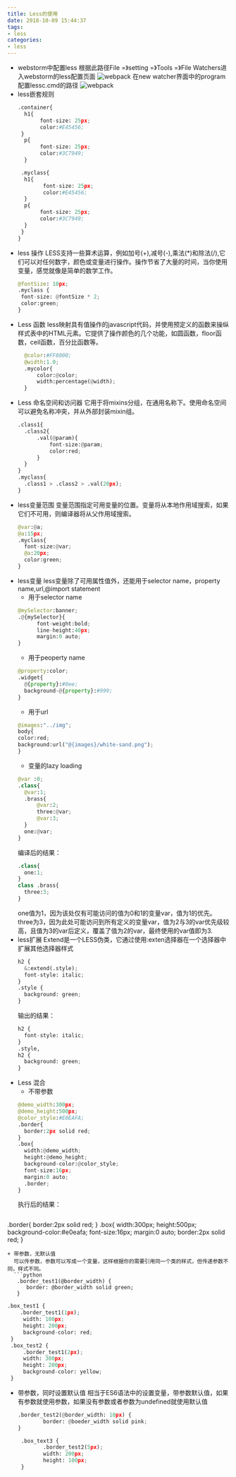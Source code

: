 ```yaml
---
title: Less的使用
date: 2018-10-09 15:44:37
tags:
- less
categories:
- less
---
```

+ webstorm中配置less
  根据此路径File =》setting =》Tools =》File Watchers进入webstorm的less配置页面
  ![webpack](/images/less/less_setting.png)
  在new watcher界面中的program配置lessc.cmd的路径
  ![webpack](/images/less/less_watchers.png)
+ less嵌套规则
  ```python
  .container{
    h1{
         font-size: 25px;
         color:#E45456;
   }
    p{
         font-size: 25px;
         color:#3C7949;
    }

   .myclass{
    h1{
          font-size: 25px;
          color:#E45456;
    }
    p{
         font-size: 25px;
         color:#3C7949;
    }
   }
  }
  ```
+ less 操作
  LESS支持一些算术运算，例如加号(+),减号(-),乘法(*)和除法(/),它们可以对任何数字，颜色或变量进行操作。操作节省了大量的时间，当你使用变量，感觉就像是简单的数学工作。
  ```python
  @fontSize: 10px;
  .myclass {
   font-size: @fontSize * 2;
   color:green;
  }
  ```
+ Less 函数
  less映射具有值操作的javascript代码，并使用预定义的函数来操纵样式表中的HTML元素。它提供了操作颜色的几个功能，如圆函数，floor函数，ceil函数，百分比函数等。
  ```python
    @color:#FF8000;
    @width:1.0;
    .mycolor{
        color:@color;
        width:percentage(@width);
    }
  ```
+ Less 命名空间和访问器
  它用于将mixins分组，在通用名称下。使用命名空间可以避免名称冲突，并从外部封装mixin组。
  ```python
  .class1{
    .class2{
        .val(@param){
            font-size:@param;
            color:red;
        }
    }
  }
  .myclass{
    .class1 > .class2 > .val(20px);
  }
  ```
+ less变量范围
  变量范围指定可用变量的位置。变量将从本地作用域搜索，如果它们不可用，则编译器将从父作用域搜索。
  ```python
  @var:@a;
  @a:15px;
  .myclass{
    font-size:@var;
    @a:20px;
    color:green;
  }
  ```
+ less变量
  less变量除了可用属性值外，还能用于selector name，property name,url,@import statement
  + 用于selector name
  ```python
  @mySelector:banner;
  .@{mySelector}{
        font-weight:bold;
        line-height:40px;
        margin:0 auto;
  }
  ```
  + 用于peoperty name
  ```python
  @property:color;
  .widget{
    @{property}:#0ee;
    background-@{property}:#999;
  }
  ```
  + 用于url
  ```python
  @images:"../img";
  body{
  color:red;
  background:url("@{images}/white-sand.png");
  }
  ```
  + 变量的lazy loading
  ```python
  @var :0;
  .class{
    @var:1;
    .brass{
        @var:2;
        three:@var;
        @var:3;
    }
    one:@var;
  }
  ```
  编译后的结果：
  ```python
  .class{
    one:1;
  }
  class .brass{
    three:3;
  }
  ```
  one值为1，因为该处仅有可能访问的值为0和1的变量var，值为1的优先。three为3，因为此处可能访问到所有定义的变量var，值为2与3的var优先级较高，且值为3的var后定义，覆盖了值为2的var，最终使用的var值即为3.
+ less扩展
  Extend是一个LESS伪类，它通过使用:exten选择器在一个选择器中扩展其他选择器样式
  ```python
  h2 {
    &:extend(.style);
    font-style: italic;
  }
  .style {
    background: green;
  }
  ```
  输出的结果：
  ```python
  h2 {
    font-style: italic;
  }
  .style,
  h2 {
    background: green;
  }
  ```
+ Less 混合
  + 不带参数
  ```python
  @demo_width:300px;
  @demo_height:500px;
  @color_style:#E0EAFA;
  .border{
    border:2px solid red;
  }
  .box{
    width:@demo_width;
    height:@demo_height;
    background-color:@color_style;
    font-size:16px;
    margin:0 auto;
    .border;
  }
  ```
  执行后的结果：
  ```python
 .border{
    border:2px solid red;
 }
 .box{
    width:300px;
    height:500px;
    background-color:#e0eafa;
    font-size:16px;
    margin:0 auto;
    border:2px solid red;
 }
  ```
  + 带参数，无默认值
    可以传参数，参数可以写成一个变量，这样根据你的需要引用同一个类的样式，但传递参数不同，样式不同。
    ```python
     .border_test1(@border_width) {
        border: @border_width solid green;
     }
   ```
   ```python
   .box_test1 {
       .border_test1(1px);
        width: 100px;
        height: 200px;
        background-color: red;
    }
    .box_test2 {
        .border_test1(2px);
        width: 300px;
        height: 200px;
        background-color: yellow;
    }
   ```
  + 带参数，同时设置默认值
    相当于ES6语法中的设置变量，带参数默认值，如果有参数就使用参数，如果没有参数或者参数为undefined就使用默认值
    ```python
    .border_test2(@border_width: 10px) {
            border: @boeder_width solid pink;
    }
    ```
    ```python
     .box_text3 {
            .border_test2(5px);
            width: 200px;
            height: 100px;
     }
     ```
